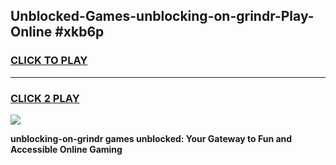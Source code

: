 
## Unblocked-Games-unblocking-on-grindr-Play-Online #xkb6p
<h3>
<a href="https://news.freeplayer.one?title=unblocking-on-grindr&ref=3">CLICK TO PLAY</a></h3>
<hr>

<h3>
<a href="https://news.freeplayer.one?title=unblocking-on-grindr&ref=3">CLICK 2 PLAY</a>
  
</h3>

<a href="https://news.freeplayer.one?title=unblocking-on-grindr&ref=3"><img src="https://clearcache.store/games.png"></a>


**unblocking-on-grindr games unblocked: Your Gateway to Fun and Accessible Online Gaming**
